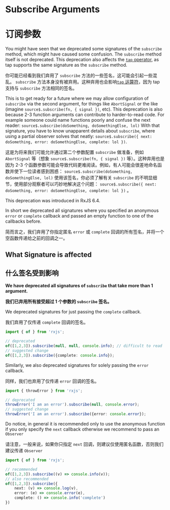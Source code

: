 # Subscribe Arguments

# 订阅参数

You might have seen that we deprecated some signatures of the `subscribe` method, which might have caused some confusion. The `subscribe` method itself is not deprecated. This deprecation also affects the [`tap` operator](../../api/operators/tap), as tap supports the same signature as the `subscribe` method.

你可能已经看到我们弃用了 `subscribe` 方法的一些签名，这可能会引起一些混乱。 `subscribe` 方法本身没有被弃用。这种弃用也会影响[`tap` 运算符](../../api/operators/tap)，因为 tap 支持与 `subscribe` 方法相同的签名。

This is to get ready for a future where we may allow configuration of `subscribe` via the second argument, for things like `AbortSignal` or the like (imagine `source$.subscribe(fn, { signal })`, etc). This deprecation is also because 2-3 function arguments can contribute to harder-to-read code. For example someone could name functions poorly and confuse the next reader: `source$.subscribe(doSomething, doSomethingElse, lol)` With that signature, you have to know unapparent details about `subscribe`, where
using a partial observer solves that neatly: `source$.subscribe({ next: doSomething, error: doSomethingElse, complete: lol })`.

这是为将来我们可能允许通过第二个参数配置 `subscribe` 做准备，例如 `AbortSignal` 等（想象 `source$.subscribe(fn, { signal })` 等）。这种弃用也是因为 2-3 个函数参数可能会导致代码更难阅读。例如，有人可能会很差地命名函数并使下一位读者感到困惑： `source$.subscribe(doSomething, doSomethingElse, lol)` 使用该签名，你必须了解有关 `subscribe` 的不明显细节，使用部分观察者可以巧妙地解决这个问题： `source$.subscribe({ next: doSomething, error: doSomethingElse, complete: lol })` 。

<div class="alert is-important">
    <span>
        This deprecation was introduced in RxJS 6.4.
    </span>
</div>

In short we deprecated all signatures where you specified an anonymous `error` or `complete` callback and passed an empty function to one of the callbacks before.

简而言之，我们弃用了你指定匿名 `error` 或 `complete` 回调的所有签名，并将一个空函数传递给之前的回调之一。

## What Signature is affected

## 什么签名受到影响

**We have deprecated all signatures of `subscribe` that take more than 1 argument.**

**我们已弃用所有接受超过 1 个参数的 `subscribe` 签名。**

We deprecated signatures for just passing the `complete` callback.

我们弃用了仅传递 `complete` 回调的签名。

```ts
import { of } from 'rxjs';

// deprecated
of([1,2,3]).subscribe(null, null, console.info); // difficult to read
// suggested change
of([1,2,3]).subscribe({complete: console.info});
```

Similarly, we also deprecated signatures for solely passing the `error` callback.

同样，我们也弃用了仅传递 `error` 回调的签名。

```ts
import { throwError } from 'rxjs';

// deprecated 
throwError('I am an error').subscribe(null, console.error);
// suggested change
throwError('I am an error').subscribe({error: console.error});
```

Do notice, in general it is recommended only to use the anonymous function if you only specify the `next` callback otherwise we recommend to pass an `Observer`

请注意，一般来说，如果你只指定 `next` 回调，则建议仅使用匿名函数，否则我们建议传递 `Observer`

```ts
import { of } from 'rxjs';

// recommended 
of([1,2,3]).subscribe((v) => console.info(v));
// also recommended
of([1,2,3]).subscribe({
    next: (v) => console.log(v),
    error: (e) => console.error(e),
    complete: () => console.info('complete') 
})
```
